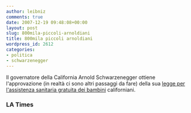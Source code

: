 ```yaml
---
author: leibniz
comments: true
date: 2007-12-19 09:48:08+00:00
layout: post
slug: 800mila-piccoli-arnoldiani
title: 800mila piccoli arnoldiani
wordpress_id: 2612
categories:
- politica
- schwarzenegger
---
```


Il governatore della California Arnold Schwarzenegger ottiene l'approvazione (in realtà ci sono altri passaggi da fare) della sua [legge per l'assistenza sanitaria gratuita dei bambini](http://www.latimes.com/news/opinion/la-ed-healthcare19dec19,0,6214594.story?coll=la-opinion-leftrail) californiani.


### LA Times
